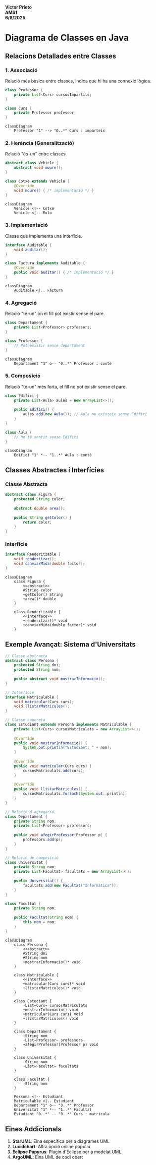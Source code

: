 **Victor Prieto**  
**AMS1**  
**6/6/2025** 
# Diagrama de Classes en Java

## Relacions Detallades entre Classes

### 1. Associació
Relació més bàsica entre classes, indica que hi ha una connexió lògica.

```java
class Professor {
    private List<Curs> cursosImpartits;
}

class Curs {
    private Professor professor;
}
```

```
classDiagram
    Professor "1" --> "0..*" Curs : imparteix
```

### 2. Herència (Generalització)
Relació "és-un" entre classes.

```java
abstract class Vehicle {
    abstract void moure();
}

class Cotxe extends Vehicle {
    @Override
    void moure() { /* implementació */ }
}
```

```
classDiagram
    Vehicle <|-- Cotxe
    Vehicle <|-- Moto
```

### 3. Implementació
Classe que implementa una interfície.

```java
interface Auditable {
    void auditar();
}

class Factura implements Auditable {
    @Override
    public void auditar() { /* implementació */ }
}
```

```
classDiagram
    Auditable <|.. Factura
```

### 4. Agregació
Relació "té-un" on el fill pot existir sense el pare.

```java
class Departament {
    private List<Professor> professors;
}

class Professor {
    // Pot existir sense departament
}
```

```
classDiagram
    Departament "1" o-- "0..*" Professor : conté
```

### 5. Composició
Relació "té-un" més forta, el fill no pot existir sense el pare.

```java
class Edifici {
    private List<Aula> aules = new ArrayList<>();
    
    public Edifici() {
        aules.add(new Aula()); // Aula no existeix sense Edifici
    }
}

class Aula {
    // No té sentit sense Edifici
}
```

```
classDiagram
    Edifici "1" *-- "1..*" Aula : conté
```

## Classes Abstractes i Interfícies

### Classe Abstracta
```java
abstract class Figura {
    protected String color;
    
    abstract double area();
    
    public String getColor() {
        return color;
    }
}
```

### Interfície
```java
interface Renderitzable {
    void renderitzar();
    void canviarMida(double factor);
}
```

```
classDiagram
    class Figura {
        <<abstract>>
        #String color
        +getColor() String
        +area()* double
    }
    
    class Renderitzable {
        <<interface>>
        +renderitzar()* void
        +canviarMida(double factor)* void
    }
```

## Exemple Avançat: Sistema d'Universitats

```java
// Classe abstracta
abstract class Persona {
    protected String dni;
    protected String nom;
    
    public abstract void mostrarInformacio();
}

// Interfície
interface Matriculable {
    void matricular(Curs curs);
    void llistarMatricules();
}

// Classe concreta
class Estudiant extends Persona implements Matriculable {
    private List<Curs> cursosMatriculats = new ArrayList<>();
    
    @Override
    public void mostrarInformacio() {
        System.out.println("Estudiant: " + nom);
    }
    
    @Override
    public void matricular(Curs curs) {
        cursosMatriculats.add(curs);
    }
    
    @Override
    public void llistarMatricules() {
        cursosMatriculats.forEach(System.out::println);
    }
}

// Relació d'agregació
class Departament {
    private String nom;
    private List<Professor> professors;
    
    public void afegirProfessor(Professor p) {
        professors.add(p);
    }
}

// Relació de composició
class Universitat {
    private String nom;
    private List<Facultat> facultats = new ArrayList<>();
    
    public Universitat() {
        facultats.add(new Facultat("Informàtica"));
    }
}

class Facultat {
    private String nom;
    
    public Facultat(String nom) {
        this.nom = nom;
    }
}
```

```
classDiagram
    class Persona {
        <<abstract>>
        #String dni
        #String nom
        +mostrarInformacio()* void
    }
    
    class Matriculable {
        <<interface>>
        +matricular(Curs curs)* void
        +llistarMatricules()* void
    }
    
    class Estudiant {
        -List~Curs~ cursosMatriculats
        +mostrarInformacio() void
        +matricular(Curs curs) void
        +llistarMatricules() void
    }
    
    class Departament {
        -String nom
        -List~Professor~ professors
        +afegirProfessor(Professor p) void
    }
    
    class Universitat {
        -String nom
        -List~Facultat~ facultats
    }
    
    class Facultat {
        -String nom
    }
    
    Persona <|-- Estudiant
    Matriculable <|.. Estudiant
    Departament "1" o-- "0..*" Professor
    Universitat "1" *-- "1..*" Facultat
    Estudiant "0..*" -- "0..*" Curs : matricula
```



## Eines Addicionals

1. **StarUML**: Eina específica per a diagrames UML
2. **Lucidchart**: Altra opció online popular
3. **Eclipse Papyrus**: Plugin d'Eclipse per a modelat UML
4. **ArgoUML**: Eina UML de codi obert

